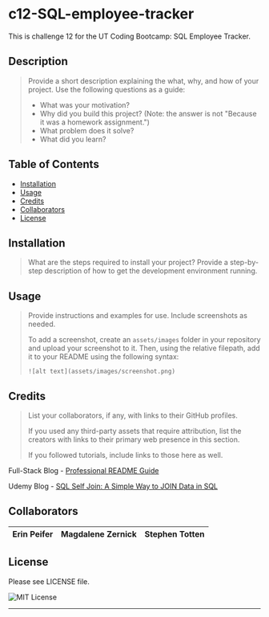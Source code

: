 # c12-SQL-employee-tracker
This is challenge 12 for the UT Coding Bootcamp: SQL Employee Tracker.


## Description

> Provide a short description explaining the what, why, and how of your project. Use the following questions as a guide:  
>   
> - What was your motivation?  
> - Why did you build this project? (Note: the answer is not "Because it was a homework assignment.")  
> - What problem does it solve?  
> - What did you learn?  

## Table of Contents

- [Installation](#installation)
- [Usage](#usage)
- [Credits](#credits)
- [Collaborators](#collaborators)
- [License](#license)

## Installation

> What are the steps required to install your project? Provide a step-by-step description of how to get the development environment running.

## Usage

> Provide instructions and examples for use. Include screenshots as needed.
>   
> To add a screenshot, create an `assets/images` folder in your repository and upload your screenshot to it. Then, using the relative filepath, add it to your README using the following syntax:  
>   
>   `![alt text](assets/images/screenshot.png)`


## Credits

> List your collaborators, if any, with links to their GitHub profiles.
> 
> If you used any third-party assets that require attribution, list the creators with links to their primary web presence in this section.
> 
> If you followed tutorials, include links to those here as well.

Full-Stack Blog - [Professional README Guide](https://coding-boot-camp.github.io/full-stack/github/professional-readme-guide)

Udemy Blog - [SQL Self Join: A Simple Way to JOIN Data in SQL](https://blog.udemy.com/sql-self-join/)

## Collaborators 

| Erin Peifer | Magdalene Zernick | Stephen Totten |
|:-----------:|:-----------------:|:--------------:|



## License

Please see LICENSE file.

![MIT License](https://img.shields.io/github/license/AustinBQ02/c03-password-generator)

---